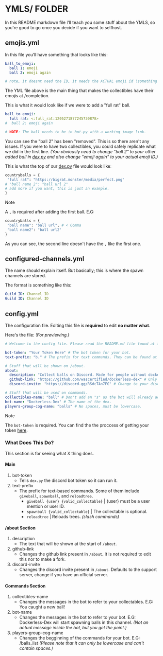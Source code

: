 # YMLS/ FOLDER
In this README markdown file I'll teach you some stuff about the YMLS, so you're good to go once you decide if you want to selfhost.

## emojis.yml
In this file you'll have something that looks like this:
```yml
ball_to_emoji:
  ball 1: emoji
  ball 2: emoji again

# note, it doesnt need the ID, it needs the ACTUAL emoji id (something like <:full_rat:1205271877245730878>), you can get it by doing \:emoji_name: please note that it is CasE SensItivE
```
The YML file above is the main thing that makes the collectibles have their emojis at /completion.

This is what it would look like if we were to add a "full rat" ball.
```yml
ball_to_emoji:
  full rat: <:full_rat:1205271877245730878>
#  ball 2: emoji again

# NOTE: The ball needs to be in bot.py with a working image link.
```
You can see the "ball 2" has been "removed". This is so there aren't any issues. If you were to have two collectibles, you could safely replicate what we did in the first line. *(You obviously need to change "ball 2" to your other added ball in [dex.py](https://github.com/wascertified/dockerless-dex/blob/main/dex.py) and also change "emoji again" to your actual emoji ID.)*

This is what the top of our [dex.py](https://github.com/wascertified/dockerless-dex/blob/main/dex.py) file would look like:
```py
countryballs = {
 "full rat": "https://bigrat.monster/media/perfect.png"
# "ball name 2": "ball url 2"
# add more if you want, this is just an example.
}
```
> [!NOTE]
> A `,` is required after adding the first ball. E.G:
> ```py
> countryballs = {
>  "ball name": "ball url", # < Comma
>  "ball name2": "ball url2"
> }
> ```
> As you can see, the second line doesn't have the `,` like the first one.

## configured-channels.yml
The name should explain itself. But basically; this is where the spawn channels are stored.

The format is something like this:
```yml
Guild ID: Channel ID
Guild ID: Channel ID
``` 
## config.yml
The configuration file. Editing this file is **required** to edit **no matter what**.

Here's the file: *(For previewing.)*
```yml
# Welcome to the config file. Please read the README.md file found at the ymls folder.

bot-token: "Your Token Here" # The bot token for your bot.
text-prefix: "b." # The prefix for text commands. They can be found at the README file mentioned above.

# Stuff that will be shown on /about.
about:
  description: "Collect balls on Discord. Made for people without docker / pc" # Main description. I recommend editing the /about command directly.
  github-link: "https://github.com/wascertified/dockerless-dex" # Only change this if you have a fork, this is not required and can be skipped.
  discord-invite: "https://discord.gg/RSdcTAn7FG" # Change to your discord server.

# Stuff that will be used on commands.
collectibles-name: "ball" # Don't add an "s" as the bot will already add the extra "s".
bot-name: "Dockerless-Dex" # The name of the dex.
players-group-cog-name: "balls" # No spaces, must be lowercase.
```
> [!NOTE]
> The `bot-token` is required. You can find the the proccess of getting your token [here](https://youtu.be/watch?v=aI4OmIbkJH8).

### What Does This Do?
This section is for seeing what X thing does.
#### Main
1. bot-token
   - Tells `dex.py` the discord bot token so it can run it.
2. text-prefix
   - The prefix for text-based commands. Some of them include `giveball`, `spawnball`, and `reloadtree`.
     - `giveball {user} {valid_collectable}` | {user} must be a user mention or user ID.
     - `spawnball {valid_collectable}` | The collectable is optional.
     - `reloadtree` | Reloads trees. *(slash commands)*
#### /about Section
1. description
   - The text that will be shown at the start of `/about`.
2. github-link
   - Changes the github link present in `/about`. It is not required to edit this nor to make a fork.
3. discord-invite
   - Changes the discord invite present in `/about`. Defaults to the support server, change if you have an official server.
#### Commands Section
1. collectibles-name
   - Changes the messages in the bot to refer to your collectables. E.G: You caught a new ball!
2. bot-name
   - Changes the messages in the bot to refer to your bot. E.G: Dockerless-Dex will start spawning balls in this channel. *(Not an actual message inside the bot, but you get the point.)*
3. players-group-cog-name
   - Changes the begginning of the commands for your bot. E.G: /balls_list *(Please note that it can only be lowercase and can't contain spaces.)*

